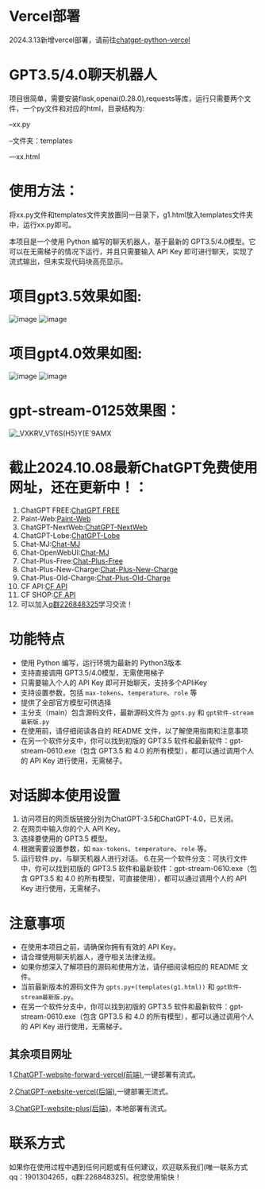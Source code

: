 # Vercel部署
2024.3.13新增vercel部署，请前往[chatgpt-python-vercel](https://github.com/buwanyuanshen/chatgpt-python-vercel)

# GPT3.5/4.0聊天机器人

 项目很简单，需要安装flask,openai(0.28.0),requests等库，运行只需要两个文件，一个py文件和对应的html，目录结构为:

–xx.py

–文件夹：templates

 ––xx.html

# 使用方法：
将xx.py文件和templates文件夹放置同一目录下，g1.html放入templates文件夹中，运行xx.py即可。

本项目是一个使用 Python 编写的聊天机器人，基于最新的 GPT3.5/4.0模型。它可以在无需梯子的情况下运行，并且只需要输入 API Key 即可进行聊天，实现了流式输出，但未实现代码块高亮显示。

         
# 项目gpt3.5效果如图:
![image](https://github.com/buwanyuanshen/Chatgpt-python/assets/144007759/b9c3b64d-8483-45d5-9ccd-548a2a96112e)
![image](https://github.com/buwanyuanshen/Chatgpt-python/assets/144007759/81188db0-c9ef-4ca4-840b-df8d26de2256)

# 项目gpt4.0效果如图:
![image](https://github.com/buwanyuanshen/Chatgpt-python/assets/144007759/24374c6f-2b57-4e89-a4db-c8cceaed26c8)
![image](https://github.com/buwanyuanshen/Chatgpt-python/assets/144007759/eb2beaa6-496a-44c3-9330-f6cb6c747f28)

# gpt-stream-0125效果图：
![_VXKRV_VT6S(H5}Y(E`9AMX](https://github.com/buwanyuanshen/chatgpt-python/assets/144007759/1a691719-20ce-4e22-b1dc-19d36ef6faee)



# 截止2024.10.08最新ChatGPT免费使用网址，还在更新中！：
1. ChatGPT FREE:[ChatGPT FREE](https://gpt5.sbs) 
2. Paint-Web:[Paint-Web](https://paint.gpt5.sbs) 
3. ChatGPT-NextWeb:[ChatGPT-NextWeb](https://chatpro.icu)
4. ChatGPT-Lobe:[ChatGPT-Lobe](https://lobe.chatpro.icu)
5. Chat-MJ:[Chat-MJ](https://mj.chatpro.icu)
6. Chat-OpenWebUI:[Chat-MJ](https://open.chatpro.icu) 
7. Chat-Plus-Free:[Chat-Plus-Free](https://free.chatpro.icu)
8. Chat-Plus-New-Charge:[Chat-Plus-New-Charge](https://gpt.chatpro.icu)
9. Chat-Plus-Old-Charge:[Chat-Plus-Old-Charge](https://gpts.chatpro.icu)
10. CF API:[CF API](https://api.gpt5.sbs)
11. CF SHOP:[CF API](https://shop.chatpro.icu)
12. 可以加入[q群226848325](https://qm.qq.com/cgi-bin/qm/qr?_wv=1027&k=1OOigjF5hxHUSQ5GE5U2UOIwswuckYOe&authKey=2pdTkM0NqehD2OuMojvBMnsmCAUcD6oO3ttDzS5CNle8tnre1a9Jp30aJZVUnC2c&noverify=0&group_code=226848325)学习交流！

# 功能特点

- 使用 Python 编写，运行环境为最新的 Python3版本
- 支持直接调用 GPT3.5/4.0模型，无需使用梯子
- 只需要输入个人的 API Key 即可开始聊天，支持多个APIiKey
- 支持设置参数，包括 `max-tokens`、`temperature`、`role` 等
- 提供了全部官方模型可供选择
- 主分支（main）包含源码文件，最新源码文件为 `gpts.py` 和 `gpt软件-stream最新版.py`
- 在使用前，请仔细阅读各自的 README 文件，以了解使用指南和注意事项
- 在另一个软件分支中，你可以找到初版的 GPT3.5 软件和最新软件：gpt-stream-0610.exe（包含 GPT3.5 和 4.0 的所有模型），都可以通过调用个人的 API Key 进行使用，无需梯子。

# 对话脚本使用设置

1. 访问项目的网页版链接分别为ChatGPT-3.5和ChatGPT-4.0，已关闭。
2. 在网页中输入你的个人 API Key。
3. 选择要使用的 GPT3.5 模型。
4. 根据需要设置参数，如 `max-tokens`、`temperature`、`role` 等。
5. 运行软件.py，与聊天机器人进行对话。
6.在另一个软件分支：可执行文件中，你可以找到初版的 GPT3.5 软件和最新软件：gpt-stream-0610.exe（包含 GPT3.5 和 4.0 的所有模型，可直接使用），都可以通过调用个人的 API Key 进行使用，无需梯子。

# 注意事项

- 在使用本项目之前，请确保你拥有有效的 API Key。
- 请合理使用聊天机器人，遵守相关法律法规。
- 如果你想深入了解项目的源码和使用方法，请仔细阅读相应的 README 文件。
- 当前最新版本的源码文件为 `gpts.py+(templates(g1.html))` 和 `gpt软件-stream最新版.py`。
- 在另一个软件分支中，你可以找到初版的 GPT3.5 软件和最新软件：gpt-stream-0610.exe（包含 GPT3.5 和 4.0 的所有模型），都可以通过调用个人的 API Key 进行使用，无需梯子。
## 其余项目网址
1.[ChatGPT-website-forward-vercel(前端)](https://github.com/buwanyuanshen/ChatGPT-website-forward-vercel),一键部署有流式。

2.[ChatGPT-website-vercel(后端)](https://github.com/buwanyuanshen/ChatGPT-website-vercel),一键部署无流式。

3.[ChatGPT-website-plus(后端)](https://github.com/buwanyuanshen/ChatGPT-website-plus)，本地部署有流式。

# 联系方式

如果你在使用过程中遇到任何问题或有任何建议，欢迎联系我们(唯一联系方式qq：1901304265，q群:226848325)。祝您使用愉快！
